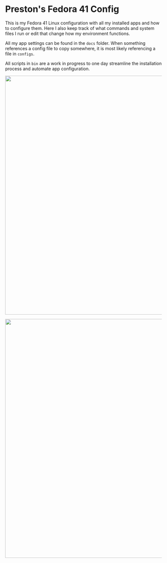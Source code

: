 # Preston's Fedora 41 Config

This is my Fedora 41 Linux configuration with all my installed apps and how to configure them. Here I also keep track of what commands and system files I run or edit that change how my environment functions.


All my app settings can be found in the `docs` folder. When something references a config file to copy somewhere, it is most likely referencing a file in `configs`.

All scripts in `bin` are a work in progress to one day streamline the installation process and automate app configuration.

<p align=center><img src="https://github.com/user-attachments/assets/b83e69de-e527-4bd1-bc95-3232b088429b" width="768"></p>

<p align=center><img src="https://github.com/user-attachments/assets/5a914656-8caf-43bf-aacf-26e2b2c41eb1" width="768"></p>
